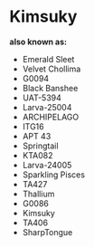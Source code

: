 # Kimsuky

**also known as:**
- Emerald Sleet
- Velvet Chollima
- G0094
- Black Banshee
- UAT-5394
- Larva-25004
- ARCHIPELAGO
- ITG16
- APT 43
- Springtail
- KTA082
- Larva-24005
- Sparkling Pisces
- TA427
- Thallium
- G0086
- Kimsuky
- TA406
- SharpTongue
